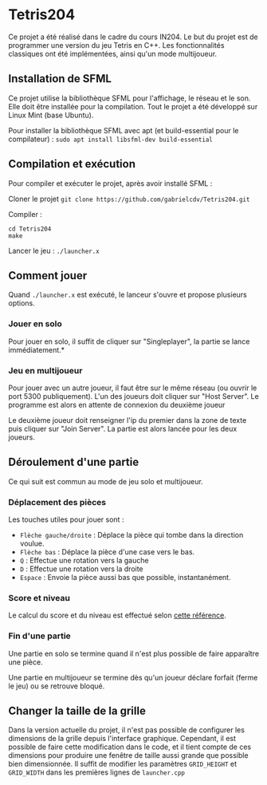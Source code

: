 # Tetris204
Ce projet a été réalisé dans le cadre du cours IN204. Le but du projet est de programmer une version du jeu Tetris en C++.
Les fonctionnalités classiques ont été implémentées, ainsi qu'un mode multijoueur.

## Installation de SFML
Ce projet utilise la bibliothèque SFML pour l'affichage, le réseau et le son. Elle doit être installée pour la compilation. Tout le projet a été développé sur Linux Mint (base Ubuntu).

Pour installer la bibliothèque SFML avec apt (et build-essential pour le compilateur) :
``sudo apt install libsfml-dev build-essential
``
## Compilation et exécution
Pour compiler et exécuter le projet, après avoir installé SFML :

Cloner le projet
``git clone https://github.com/gabrielcdv/Tetris204.git
``

Compiler :
```
cd Tetris204
make
```
Lancer le jeu :
``./launcher.x
``

## Comment jouer
Quand ``./launcher.x`` est exécuté, le lanceur s'ouvre et propose plusieurs options.

### Jouer en solo
Pour jouer en solo, il suffit de cliquer sur "Singleplayer", la partie se lance  immédiatement.*

### Jeu en multijoueur
Pour jouer avec un autre joueur, il faut être sur le même réseau (ou ouvrir le port 5300 publiquement).
L'un des joueurs doit cliquer sur "Host Server". Le programme est alors en attente de connexion du deuxième joueur

Le deuxième joueur doit renseigner l'ip du premier dans la zone de texte puis cliquer sur "Join Server". La partie est alors lancée pour les deux joueurs.


## Déroulement d'une partie
Ce qui suit est commun au mode de jeu solo et multijoueur.
### Déplacement des pièces
Les touches utiles pour jouer sont :
- `Flèche gauche/droite` : Déplace la pièce qui tombe dans la direction voulue.
- `Flèche bas` : Déplace la pièce d'une case vers le bas.
- `Q` : Effectue une rotation vers la gauche
- `D` : Effectue une rotation vers la droite
- `Espace` : Envoie la pièce aussi bas que possible, instantanément.

### Score et niveau
Le calcul du score et du niveau est effectué selon [cette référence](https://perso.ensta-paris.fr/~bmonsuez/Cours/lib/exe/fetch.php?media=in204:Projet%20informatique%20TETRIS.pdf).

### Fin d'une partie
Une partie en solo se termine quand il n'est plus possible de faire apparaître une pièce.

Une partie en multijoueur se termine dès qu'un joueur déclare forfait (ferme le jeu) ou se retrouve bloqué.

## Changer la taille de la grille
Dans la version actuelle du projet, il n'est pas possible de configurer les dimensions de la grille depuis l'interface graphique.
Cependant, il est possible de faire cette modification dans le code, et il tient compte de ces dimensions pour produire une fenêtre de taille aussi grande que possible bien dimensionnée.
Il suffit de modifier les paramètres `GRID_HEIGHT` et `GRID_WIDTH` dans les premières lignes de `launcher.cpp`